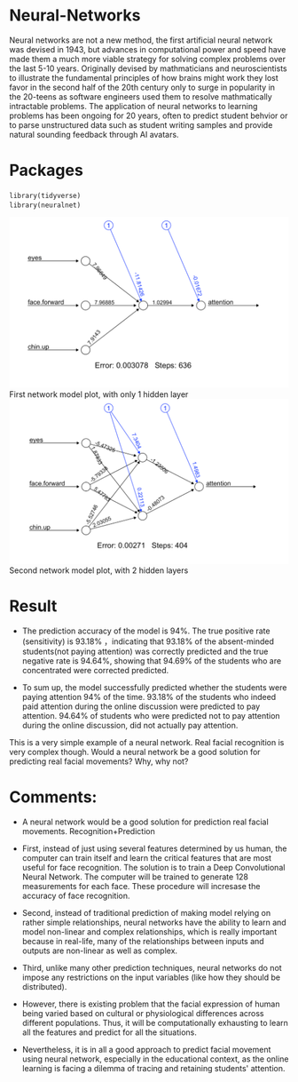 # Neural-Networks
Neural networks are not a new method, the first artificial neural network was devised in 1943, but advances in computational power and speed have made them a much more viable strategy for solving complex problems over the last 5-10 years. Originally devised by mathmaticians and neuroscientists to illustrate the fundamental principles of how brains might work they lost favor in the second half of the 20th century only to surge in popularity in the 20-teens as software engineers used them to resolve mathmatically intractable problems. The application of neural networks to learning problems has been ongoing for 20 years, often to predict student behvior or to parse unstructured data such as student writing samples and provide natural sounding feedback through AI avatars.

# Packages
`library(tidyverse)`<br>
`library(neuralnet)`


<img src="./h1.png" alt="Editor" width="700">
First network model plot, with only 1 hidden layer

<img src="./h2.png" alt="Editor" width="700">
Second network model plot, with 2 hidden layers

# Result

- The prediction accuracy of the model is 94%. The true positive rate (sensitivity) is 93.18% ，indicating that 93.18% of the absent-minded students(not paying attention) was correctly predicted and the true negative rate is 94.64%, showing that 94.69% of the students who are concentrated were corrected predicted.
 
- To sum up, the model successfully predicted whether the students were paying attention 94% of the time. 93.18% of the students who indeed paid attention during the online discussion were predicted to pay attention. 94.64% of students who were predicted not to pay attention during the online discussion, did not actually pay attention.


This is a very simple example of a neural network. Real facial recognition is very complex though. Would a neural network be a good solution for predicting real facial movements? Why, why not? 

 # Comments:
 - A neural network would be a good solution for prediction real facial movements. Recognition+Prediction
 
 - First, instead of just using several features determined by us human, the computer can train itself and learn the critical features that are most useful for face recognition. The solution is to train a Deep Convolutional Neural Network. The computer will be trained to generate 128 measurements for each face. These procedure will incresase the accuracy of face recognition. 
- Second, instead of traditional prediction of making model relying on rather simple relationships, neural networks have the ability to learn and model non-linear and complex relationships, which is really important because in real-life, many of the relationships between inputs and outputs are non-linear as well as complex.
- Third, unlike many other prediction techniques, neural networks do not impose any restrictions on the input variables (like how they should be distributed).
 
- However, there is existing problem that the facial expression of human being varied based on cultural or physiological differences across different populations. Thus, it will be computationally exhausting to learn all the features and predict for all the situations. 
- Nevertheless, it is in all a good approach to predict facial movement using neural network, especially in the educational context, as the online learning is facing a dilemma of tracing and retaining students' attention.
